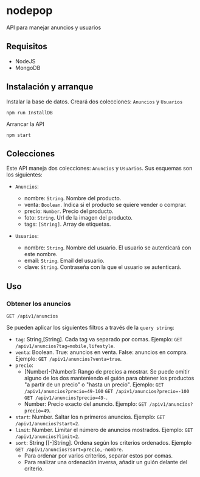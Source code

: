 # nodepop
API para manejar anuncios y usuarios

## Requisitos
- NodeJS
- MongoDB

## Instalación y arranque

Instalar la base de datos. Creará dos colecciones: `Anuncios` y `Usuarios`
```
npm run InstallDB
```

Arrancar la API
```
npm start
```
## Colecciones
Este API maneja dos colecciones: `Anuncios` y `Usuarios`. Sus esquemas son los siguientes:

- `Anuncios`:
  - nombre: `String`. Nombre del producto.
  - venta: `Boolean`. Indica si el producto se quiere vender o comprar.
  - precio: `Number`. Precio del producto.
  - foto: `String`. Url de la imagen del producto.
  - tags: `[String]`. Array de etiquetas.

- `Usuarios`:
  - nombre: `String`. Nombre del usuario. El usuario se autenticará con este nombre.
  - email: `String`. Email del usuario.
  - clave: `String`. Contraseña con la que el usuario se autenticará.
  
## Uso

### Obtener los anuncios
```
GET /apiv1/anuncios
```
Se pueden aplicar los siguientes filtros a través de la `query string`:
- `tag`: String,[String]. Cada tag va separado por comas. Ejemplo: `GET /apiv1/anuncios?tag=mobile,lifestyle`.
- `venta`: Boolean. True: anuncios en venta. False: anuncios en compra. Ejemplo: `GET /apiv1/anuncios?venta=true`.
- `precio`:
  - [Number]-[Number]: Rango de precios a mostrar. Se puede omitir alguno de los dos manteniendo el guión para obtener los productos "a partir de un precio" o "hasta un precio". Ejemplo: `GET /apiv1/anuncios?precio=49-100` `GET /apiv1/anuncios?precio=-100` `GET /apiv1/anuncios?precio=49-`.
  - Number: Precio exacto del anuncio. Ejemplo: `GET /apiv1/anuncios?precio=49`.
- `start`: Number. Saltar los n primeros anuncios. Ejemplo: `GET /apiv1/anuncios?start=2`.
- `limit`: Number. Limitar el número de anuncios mostrados. Ejemplo: `GET /apiv1/anuncios?limit=2`.
- `sort`: String [[-]String]. Ordena según los criterios ordenados. Ejemplo `GET /apiv1/anuncios?sort=precio,-nombre`.
  - Para ordenar por varios criterios, separar estos por comas.
  - Para realizar una ordenación inversa, añadir un guión delante del criterio.
